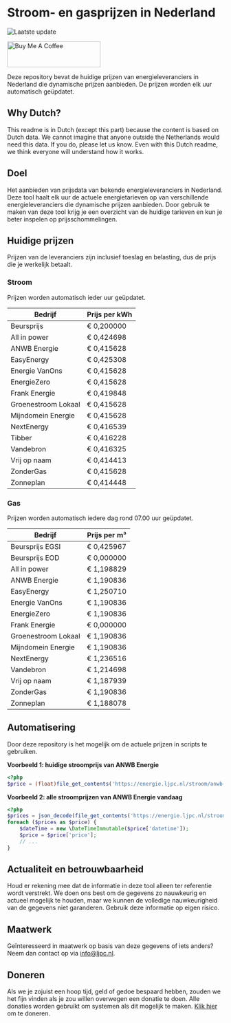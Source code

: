 # Stroom- en gasprijzen in Nederland

![Laatste update](https://img.shields.io/badge/laatste%20update-2023--11--29%2019%3A00%20CET-brightgreen)

<a href="https://www.buymeacoffee.com/Lars-" target="_blank"><img src="https://cdn.buymeacoffee.com/buttons/v2/default-orange.png" alt="Buy Me A Coffee" height="60" style="height: 60px !important;width: 217px !important;" ></a>

Deze repository bevat de huidige prijzen van energieleveranciers in Nederland die dynamische prijzen aanbieden. De prijzen worden elk uur automatisch geüpdatet.

## Why Dutch?

This readme is in Dutch (except this part) because the content is based on Dutch data. We cannot imagine that anyone outside the Netherlands would need this data. If you do, please let us know. Even with this Dutch readme, we think
everyone will understand how it works.

## Doel

Het aanbieden van prijsdata van bekende energieleveranciers in Nederland. Deze tool haalt elk uur de actuele energietarieven op van verschillende energieleveranciers die dynamische prijzen aanbieden. Door gebruik te maken van deze tool
krijg je een overzicht van de huidige tarieven en kun je beter inspelen op prijsschommelingen.

## Huidige prijzen

Prijzen van de leveranciers zijn inclusief toeslag en belasting, dus de prijs die je werkelijk betaalt.

### Stroom

Prijzen worden automatisch ieder uur geüpdatet.

 Bedrijf | Prijs per kWh 
---------|---------------
Beursprijs | € 0,200000
All in power | € 0,424698
ANWB Energie | € 0,415628
EasyEnergy | € 0,425308
Energie VanOns | € 0,415628
EnergieZero | € 0,415628
Frank Energie | € 0,419848
Groenestroom Lokaal | € 0,415628
Mijndomein Energie | € 0,415628
NextEnergy | € 0,416539
Tibber | € 0,416228
Vandebron | € 0,416325
Vrij op naam | € 0,414413
ZonderGas | € 0,415628
Zonneplan | € 0,414448


### Gas

Prijzen worden automatisch iedere dag rond 07.00 uur geüpdatet.

 Bedrijf | Prijs per m³ 
---------|--------------
Beursprijs EGSI | € 0,425967
Beursprijs EOD | € 0,000000
All in power | € 1,198829
ANWB Energie | € 1,190836
EasyEnergy | € 1,250710
Energie VanOns | € 1,190836
EnergieZero | € 1,190836
Frank Energie | € 0,000000
Groenestroom Lokaal | € 1,190836
Mijndomein Energie | € 1,190836
NextEnergy | € 1,236516
Vandebron | € 1,214698
Vrij op naam | € 1,187939
ZonderGas | € 1,190836
Zonneplan | € 1,188078


## Automatisering

Door deze repository is het mogelijk om de actuele prijzen in scripts te gebruiken.

**Voorbeeld 1: huidige stroomprijs van ANWB Energie**

```php
<?php
$price = (float)file_get_contents('https://energie.ljpc.nl/stroom/anwb-energie-nu.txt');

```

**Voorbeeld 2: alle stroomprijzen van ANWB Energie vandaag**

```php
<?php
$prices = json_decode(file_get_contents('https://energie.ljpc.nl/stroom/all-in-power-vandaag.json'),true);
foreach ($prices as $price) {
    $dateTime = new \DateTimeImmutable($price['datetime']);
    $price = $price['price'];
    // ...
}
```

## Actualiteit en betrouwbaarheid

Houd er rekening mee dat de informatie in deze tool alleen ter referentie wordt verstrekt. We doen ons best om de gegevens zo nauwkeurig en actueel mogelijk te houden, maar we kunnen de volledige nauwkeurigheid van de gegevens niet
garanderen. Gebruik deze informatie op eigen risico.

## Maatwerk

Geïnteresseerd in maatwerk op basis van deze gegevens of iets anders? Neem dan contact op
via [info@ljpc.nl](mailto:info@ljpc.nl?subject=Energie%20prijzen).

## Doneren

Als we je zojuist een hoop tijd, geld of gedoe bespaard hebben, zouden we het fijn vinden als je zou willen overwegen een
donatie te doen. Alle donaties worden gebruikt om systemen als dit mogelijk te
maken. [Klik hier](https://www.buymeacoffee.com/Lars-) om te doneren.
